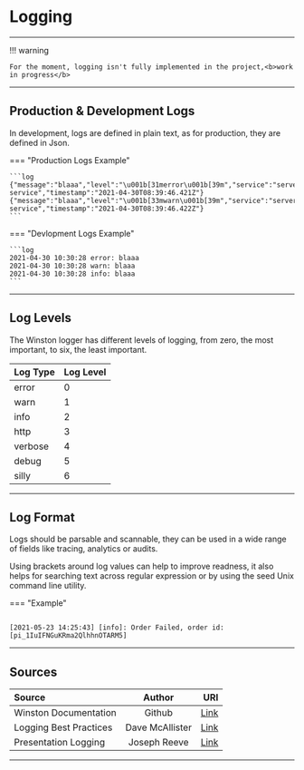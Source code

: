 # Logging

<hr/>
!!! warning

    For the moment, logging isn't fully implemented in the project,<b>work in progress</b>

<hr/>

## Production & Development Logs

In development, logs are defined in plain text, as for production, they are defined in Json.

=== "Production Logs Example"

    ```log
    {"message":"blaaa","level":"\u001b[31merror\u001b[39m","service":"server-service","timestamp":"2021-04-30T08:39:46.421Z"}
    {"message":"blaaa","level":"\u001b[33mwarn\u001b[39m","service":"server-service","timestamp":"2021-04-30T08:39:46.422Z"}
    ```

=== "Devlopment Logs Example"

    ```log
    2021-04-30 10:30:28 error: blaaa
    2021-04-30 10:30:28 warn: blaaa
    2021-04-30 10:30:28 info: blaaa
    ```

<hr/>

## Log Levels

The Winston logger has different levels of logging, from zero, the most important, to six, the least important.

| Log Type | Log Level |
| :------- | :-------- |
| error    | 0         |
| warn     | 1         |
| info     | 2         |
| http     | 3         |
| verbose  | 4         |
| debug    | 5         |
| silly    | 6         |

<hr/>

## Log Format

Logs should be parsable and scannable, they can be used in a wide range of fields like tracing, analytics or audits.

Using brackets around log values can help to improve readness, it also helps for searching text across regular expression or by using the seed Unix command line utility.

=== "Example"

```log

[2021-05-23 14:25:43] [info]: Order Failed, order id: [pi_1IuIFNGuKRma2QlhhnOTARM5]
```

<hr/>

## Sources

| Source                 |     Author      |                                                                 URI |
| :--------------------- | :-------------: | ------------------------------------------------------------------: |
| Winston Documentation  |     Github      |                        [Link](https://github.com/winstonjs/winston) |
| Logging Best Practices | Dave McAllister | [Link](https://www.scalyr.com/blog/the-10-commandments-of-logging/) |
| Presentation Logging   |  Joseph Reeve   |                                       [Link](https://goo.gl/zqqiht) |

<hr/>
